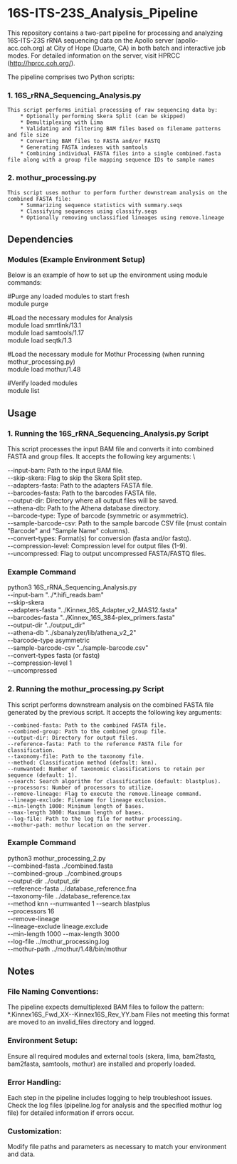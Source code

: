 # 16S-ITS-23S_Analysis_Pipeline

This repository contains a two-part pipeline for processing and analyzing 16S-ITS-23S rRNA sequencing data on the Apollo server (apollo-acc.coh.org) at City of Hope (Duarte, CA) in both batch and interactive job modes. For detailed information on the server, visit HPRCC (http://hprcc.coh.org/). 

The pipeline comprises two Python scripts:

### 1. 16S_rRNA_Sequencing_Analysis.py
    This script performs initial processing of raw sequencing data by:
        * Optionally performing Skera Split (can be skipped)
        * Demultiplexing with Lima
        * Validating and filtering BAM files based on filename patterns and file size
        * Converting BAM files to FASTA and/or FASTQ
        * Generating FASTA indexes with samtools
        * Combining individual FASTA files into a single combined.fasta file along with a group file mapping sequence IDs to sample names

### 2. mothur_processing.py
    This script uses mothur to perform further downstream analysis on the combined FASTA file:
        * Summarizing sequence statistics with summary.seqs
        * Classifying sequences using classify.seqs
        * Optionally removing unclassified lineages using remove.lineage

## Dependencies
### Modules (Example Environment Setup)
Below is an example of how to set up the environment using module commands:

#Purge any loaded modules to start fresh \
module purge

#Load the necessary modules for Analysis \
module load smrtlink/13.1 \
module load samtools/1.17 \
module load seqtk/1.3 

#Load the necessary module for Mothur Processing (when running mothur_processing.py) \
module load mothur/1.48

#Verify loaded modules \
module list

## Usage

### 1. Running the 16S_rRNA_Sequencing_Analysis.py Script
This script processes the input BAM file and converts it into combined FASTA and group files. It accepts the following key arguments: \

--input-bam: Path to the input BAM file. \
--skip-skera: Flag to skip the Skera Split step. \
--adapters-fasta: Path to the adapters FASTA file. \
--barcodes-fasta: Path to the barcodes FASTA file. \
--output-dir: Directory where all output files will be saved. \
--athena-db: Path to the Athena database directory. \
--barcode-type: Type of barcode (symmetric or asymmetric). \
--sample-barcode-csv: Path to the sample barcode CSV file (must contain "Barcode" and "Sample Name" columns). \
--convert-types: Format(s) for conversion (fasta and/or fastq). \
--compression-level: Compression level for output files (1-9). \
--uncompressed: Flag to output uncompressed FASTA/FASTQ files.

### Example Command
python3 16S_rRNA_Sequencing_Analysis.py \
    --input-bam "../*.hifi_reads.bam" \
    --skip-skera \
    --adapters-fasta "../Kinnex_16S_Adapter_v2_MAS12.fasta" \
    --barcodes-fasta "../Kinnex_16S_384-plex_primers.fasta" \
    --output-dir "../output_dir" \
    --athena-db "../sbanalyzer/lib/athena_v2_2" \
    --barcode-type asymmetric \
    --sample-barcode-csv "../sample-barcode.csv" \
    --convert-types fasta (or fastq) \
    --compression-level 1 \
    --uncompressed

### 2. Running the mothur_processing.py Script
This script performs downstream analysis on the combined FASTA file generated by the previous script. It accepts the following key arguments:

    --combined-fasta: Path to the combined FASTA file.
    --combined-group: Path to the combined group file.
    --output-dir: Directory for output files.
    --reference-fasta: Path to the reference FASTA file for classification.
    --taxonomy-file: Path to the taxonomy file.
    --method: Classification method (default: knn).
    --numwanted: Number of taxonomic classifications to retain per sequence (default: 1).
    --search: Search algorithm for classification (default: blastplus).
    --processors: Number of processors to utilize.
    --remove-lineage: Flag to execute the remove.lineage command.
    --lineage-exclude: Filename for lineage exclusion.
    --min-length 1000: Minimum length of bases.
    --max-length 3000: Maximum length of bases.
    --log-file: Path to the log file for mothur processing.
    --mothur-path: mothur location on the server.

### Example Command
python3 mothur_processing_2.py \
  --combined-fasta ../combined.fasta \
  --combined-group ../combined.groups \
  --output-dir ../output_dir \
  --reference-fasta ../database_reference.fna \
  --taxonomy-file  ../database_reference.tax \
  --method knn --numwanted 1 --search blastplus \
  --processors 16 \
  --remove-lineage \
  --lineage-exclude lineage.exclude \
  --min-length 1000 --max-length 3000 \
  --log-file ../mothur_processing.log \
  --mothur-path ../mothur/1.48/bin/mothur

## Notes
### File Naming Conventions:
The pipeline expects demultiplexed BAM files to follow the pattern:
*.Kinnex16S_Fwd_XX--Kinnex16S_Rev_YY.bam
Files not meeting this format are moved to an invalid_files directory and logged.

### Environment Setup:
Ensure all required modules and external tools (skera, lima, bam2fastq, bam2fasta, samtools, mothur) are installed and properly loaded.

### Error Handling:
Each step in the pipeline includes logging to help troubleshoot issues. Check the log files (pipeline.log for analysis and the specified mothur log file) for detailed information if errors occur.

### Customization:
Modify file paths and parameters as necessary to match your environment and data.
